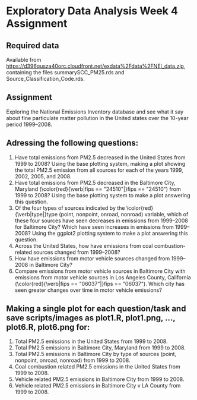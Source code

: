 # Exploratory Data Analysis Week 4 Assignment

## Required data
Available from https://d396qusza40orc.cloudfront.net/exdata%2Fdata%2FNEI_data.zip, containing the files summarySCC_PM25.rds and Source_Classification_Code.rds.

## Assignment
Exploring the National Emissions Inventory database and see what it say about fine particulate matter pollution in the United states over the 10-year period 1999–2008.

## Adressing the following questions:

1. Have total emissions from PM2.5 decreased in the United States from 1999 to 2008? Using the base plotting system, making a plot showing the total PM2.5 emission from all sources for each of the years 1999, 2002, 2005, and 2008.
2. Have total emissions from PM2.5 decreased in the Baltimore City, Maryland (\color{red}{\verb|fips == "24510"|}fips == "24510") from 1999 to 2008? Using the base plotting system to make a plot answering this question.
3. Of the four types of sources indicated by the \color{red}{\verb|type|}type (point, nonpoint, onroad, nonroad) variable, which of these four sources have seen decreases in emissions from 1999–2008 for Baltimore City? Which have seen increases in emissions from 1999–2008? Using the ggplot2 plotting system to make a plot answering this question.
4. Across the United States, how have emissions from coal combustion-related sources changed from 1999–2008?
5. How have emissions from motor vehicle sources changed from 1999–2008 in Baltimore City?
6. Compare emissions from motor vehicle sources in Baltimore City with emissions from motor vehicle sources in Los Angeles County, California (\color{red}{\verb|fips == "06037"|}fips == "06037"). Which city has seen greater changes over time in motor vehicle emissions?

## Making a single plot for each question/task and save scripts/images as plot1.R, plot1.png, ..., plot6.R, plot6.png for:

1. Total PM2.5 emissions in the United States from 1999 to 2008.
2. Total PM2.5 emissions in Baltimore City, Maryland from 1999 to 2008.
3. Total PM2.5 emissions in Baltimore City by type of sources (point, nonpoint, onroad, nonroad) from 1999 to 2008.
4. Coal combustion related PM2.5 emissions in the United States from 1999 to 2008.
5. Vehicle related PM2.5 emissions in Baltimore City from 1999 to 2008.
6. Vehicle related PM2.5 emissions in Baltimore City v LA County from 1999 to 2008.
